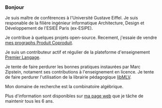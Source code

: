 ### Bonjour

Je suis maître de conférences à l'Université Gustave Eiffel. Je suis responable de la filière ingénieur informatique Architecture, Design et Développement de l'ESIEE Paris (ex-ESIPE).

Je contribue à quelques projets open-source. Recement, j'essaie de vendre [mes prographs Produit Coproduit](https://github.com/nborie/PC-Prograph-Editor#readme).

Je suis un contributeur actif et régulier de la plateforme d'enseignement [Premier Langage](https://premierlangage.github.io/PLaTon-web/).

Je tente de faire perdurer les bonnes pratiques instaurées par Marc Zipstein, notament ses contributions à l'enseignement en licence. Je tente de faire perdurer l'utilisation de la librairie pédagogique [libMLV](http://www-igm.univ-mlv.fr/~boussica/mlv/api/French/html/index.html).

Mon domaine de recherche est la combinatoire algébrique.

Plus d'information sont disponibles sur [ma page web](http://www-igm.univ-mlv.fr/~borie/) que je tâche de maintenir tous les 6 ans.

